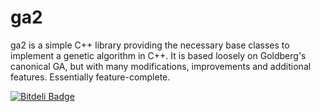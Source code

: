 ga2
===

ga2 is a simple C++ library providing the necessary base classes to implement a genetic algorithm in C++. It is based loosely on Goldberg's canonical GA, but with many modifications, improvements and additional features. Essentially feature-complete.

[![Bitdeli Badge](https://d2weczhvl823v0.cloudfront.net/DEGoodmanWilson/ga2/trend.png)](https://bitdeli.com/free "Bitdeli Badge")
